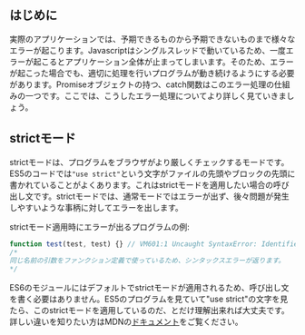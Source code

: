 ## はじめに

実際のアプリケーションでは、予期できるものから予期できないものまで様々なエラーが起こります。Javascriptはシングルスレッドで動いているため、一度エラーが起こるとアプリケーション全体が止まってしまいます。そのため、エラーが起こった場合でも、適切に処理を行いプログラムが動き続けるようにする必要があります。Promiseオブジェクトの持つ、catch関数はこのエラー処理の仕組みの一つです。ここでは、こうしたエラー処理についてより詳しく見ていきましょう。

## strictモード

strictモードは、プログラムをブラウザがより厳しくチェックするモードです。ES5のコードでは`"use strict"`という文字がファイルの先頭やブロックの先頭に書かれていることがよくあります。これはstrictモードを適用したい場合の呼び出し文です。strictモードでは、通常モードではエラーが出ず、後々問題が発生しやすいような事柄に対してエラーを出します。

strictモード適用時にエラーが出るプログラムの例: 

```javascript
function test(test, test) {} // VM601:1 Uncaught SyntaxError: Identifier 'test' has already been declared
/* 
同じ名前の引数をファンクション定義で使っているため、シンタックスエラーが返ります。
*/
```

ES6のモジュールにはデフォルトでstrictモードが適用されるため、呼び出し文を書く必要はありません。ES5のプログラムを見ていて"use strict"の文字を見たら、このstrictモードを適用しているのだ、とだけ理解出来れば大丈夫です。詳しい違いを知りたい方はMDNの[ドキュメント](https://developer.mozilla.org/ja/docs/Web/JavaScript/Strict_mode)をご覧ください。
